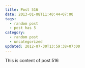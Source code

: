 ```yaml
---
title: Post 516
date: 2013-01-08T11:40:44+07:00
tags:
  - random post
  - post has 5
category:
  - random post
  - uncategorized
updated: 2012-07-30T13:59:38+07:00
---
```

This is content of post 516